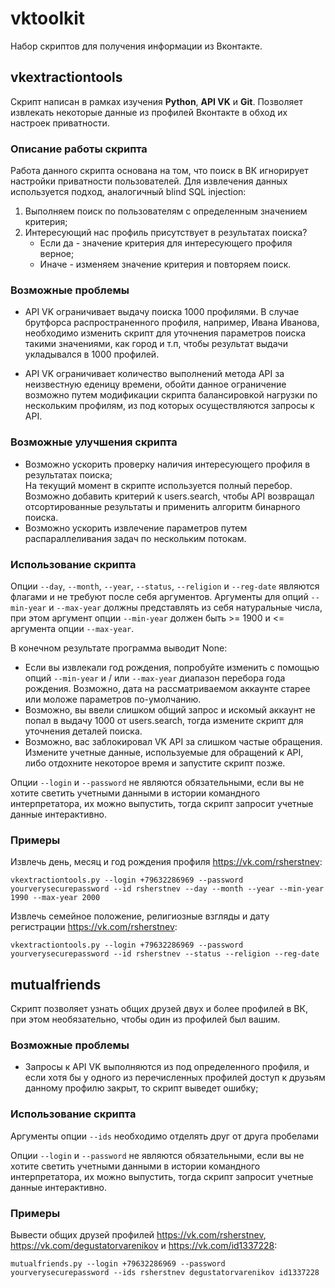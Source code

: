 # vktoolkit
Набор скриптов для получения информации из Вконтакте.

## vkextractiontools
Cкрипт написан в рамках изучения **Python**, **API VK** и **Git**.
Позволяет извлекать некоторые данные из профилей Вконтакте в обход их настроек приватности.

### Описание работы скрипта
Работа данного скрипта основана на том, что поиск в ВК игнорирует настройки приватности пользователей.
Для извлечения данных используется подход, аналогичный blind SQL injection:
1. Выполняем поиск по пользователям с определенным значением критерия;
2. Интересующий нас профиль присутствует в результатах поиска?<br>
    - Если да - значение критерия для интересующего профиля верное;
    - Иначе - изменяем значение критерия и повторяем поиск.

### Возможные проблемы
- API VK ограничивает выдачу поиска 1000 профилями. В случае брутфорса распространенного профиля, например, Ивана Иванова,
необходимо изменить скрипт для уточнения параметров поиска такими значениями, как город и т.п, чтобы результат выдачи укладывался в 1000 профилей.

- API VK ограничивает количество выполнений метода API за неизвестную еденицу времени, обойти данное
ограничение возможно путем модификации скрипта балансировкой нагрузки по нескольким профилям,
из под которых осуществляются запросы к API.

### Возможные улучшения скрипта
- Возможно ускорить проверку наличия интересующего профиля в результатах поиска;  
На текущий момент в скрипте используется полный перебор. Возможно добавить критерий к users.search,
чтобы API возвращал отсортированные результаты и применить алгоритм бинарного поиска.
- Возможно ускорить извлечение параметров путем распараллеливания задач по нескольким потокам.

### Использование скрипта
Опции `--day`, `--month`, `--year`, `--status`, `--religion` и `--reg-date` являются флагами и не требуют после себя аргументов.
Аргументы для опций `--min-year` и `--max-year` должны представлять из себя натуральные числа,
при этом аргумент опции `--min-year` должен быть >= 1900 и <= аргумента опции `--max-year`.

В конечном результате программа выводит None:
- Если вы извлекали год рождения, попробуйте изменить с помощью опций `--min-year` и / или `--max-year` диапазон перебора года рождения.
Возможно, дата на рассматриваемом аккаунте старее или моложе параметров по-умолчанию.
- Возможно, вы ввели слишком общий запрос и искомый аккаунт не попал в выдачу 1000 от users.search, тогда измените скрипт для уточнения деталей поиска.
- Возможно, вас заблокировал VK API за слишком частые обращения. Измените учетные данные, используемые для обращений к API,
либо отдохните некоторое время и запустите скрипт позже.

Опции `--login` и `--password` не являются обязательными, если вы не хотите светить учетными данными в истории
командного интерпретатора, их можно выпустить, тогда скрипт запросит учетные данные интерактивно.

### Примеры
Извлечь день, месяц и год рождения профиля https://vk.com/rsherstnev:
```
vkextractiontools.py --login +79632286969 --password yourverysecurepassword --id rsherstnev --day --month --year --min-year 1990 --max-year 2000 
```
Извлечь семейное положение, религиозные взгляды и дату регистрации https://vk.com/rsherstnev:
```
vkextractiontools.py --login +79632286969 --password yourverysecurepassword --id rsherstnev --status --religion --reg-date 
```

## mutualfriends
Cкрипт позволяет узнать общих друзей двух и более профилей в ВК, при этом необязательно, чтобы один из профилей был вашим.

### Возможные проблемы
- Запросы к API VK выполняются из под определенного профиля, и если хотя бы у одного из перечисленных профилей доступ к друзьям
данному профилю закрыт, то скрипт выведет ошибку;

### Использование скрипта
Аргументы опции `--ids` необходимо отделять друг от друга пробелами

Опции `--login` и `--password` не являются обязательными, если вы не хотите светить учетными данными в истории
командного интерпретатора, их можно выпустить, тогда скрипт запросит учетные данные интерактивно.

### Примеры
Вывести общих друзей профилей https://vk.com/rsherstnev, https://vk.com/degustatorvarenikov и https://vk.com/id1337228:
```
mutualfriends.py --login +79632286969 --password yourverysecurepassword --ids rsherstnev degustatorvarenikov id1337228 
```
